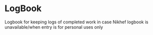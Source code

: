 # LogBook
Logbook for keeping logs of completed work in case Nikhef logbook is unavailable/when entry is for personal uses only

